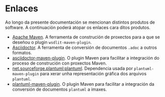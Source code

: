 <!--
  #%L
  wsdlit
  %%
  Copyright (C) 2021 - 2022 Axencia para a Modernización Tecnolóxica de Galicia (AMTEGA) - Xunta de Galicia
  %%
  This file is part of "wsdlit".
  
  "wsdlit" is free software: you can redistribute it and/or modify
  it under the terms of:
  European Union Public License, either Version 1.2 or – as soon
  they will be approved by the European Commission - subsequent versions of
  the EUPL;
  
  "wsdlit" is distributed in the hope that it will be useful,
  but WITHOUT ANY WARRANTY; without even the implied warranty of
  MERCHANTABILITY or FITNESS FOR A PARTICULAR PURPOSE. See the
  European Union Public License for more details.
  
  You may obtain a copy of tce European Union Public Licence at:
  http://joinup.ec.europa.eu/software/page/eupl/licence-eupl
  #L%
  -->

# Enlaces
Ao longo da presente documentación se mencionan distintos produtos de software.
A continuación poderá atopar os enlaces cara ditos produtos.

* [Apache Maven](https://maven.apache.org).
  A ferramenta de construción de proxectos para a que se deseñou o plugin `wsdlit-maven-plugin`.
* [Asciidoctor](https://asciidoctor.org).
  A ferramenta de conversión de documentos `.adoc` a outros formatos.
* [asciidoctor-maven-plugin](https://docs.asciidoctor.org/maven-tools/latest/).
  O plugin Maven para facilitar a integración do proceso de construción con proxectos Maven.
* [net.sourceforge.plantuml:plantuml](https://plantuml.com).
  Dependencia usada por `plantuml-maven-plugin` para xerar unha representación gráfica dos arquivos `plantuml`.
* [plantuml-maven-plugin](https://github.com/arnaudroques/maven-plantuml-plugin).
  O plugin Maven para facilitar a integración da conversión de documentos `plantuml` a imaxes.
